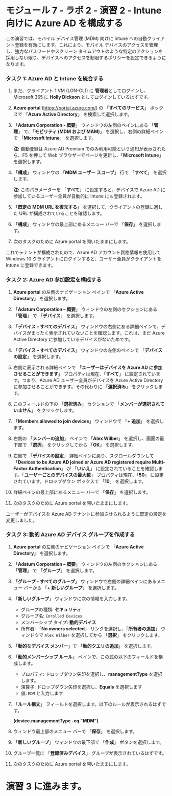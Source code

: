 # モジュール 7 - ラボ 2 - 演習 2 - Intune 向けに Azure AD を構成する 

この演習では、モバイル デバイス管理 (MDM) 向けに Intune への自動クライアント登録を有効にします。これにより、モバイル デバイスのアクセスを管理し、強力なパスワードやスクリーン タイムアウトのような特定のアクションを採用しない限り、デバイスへのアクセスを制限するポリシーを設定できるようになります。

### タスク 1: Azure AD と Intune を統合する

1. まだ、クライアント 1 VM (LON-CL1) に **管理者**としてログインし、Microsoft 365 に **Holly Dickson** としてログインしているはずです。

2. **Azure portal** (https://portal.azure.com/) の 「**すべてのサービス**」 ボックスで 「**Azure Active Directory**」 を検索して選択します。

3. 「**Adatum Corporation - 概要**」 ウィンドウの左側のペインにある 「**管理**」 で、「**モビリティ (MDM および MAM)**」 を選択し、右側の詳細ペインで 「**Microsoft Intune**」 を選択します。

    **注:** 自動登録は Azure AD Premium でのみ利用可能という通知が表示されたら、F5 を押して Web ブラウザーでページを更新し、「**Microsoft Intune**」 を選択します。

4. 「**構成**」 ウィンドウの 「**MDM ユーザー スコープ**」 行で 「**すべて**」 を選択します。

    **注:** このパラメーターを 「**すべて**」 に設定すると、デバイスで Azure AD に参加しているユーザー全員が自動的に Intune にも登録されます。

5. 「**既定の MDM URL を復元する**」 を選択して、クライアントの登録に適した URL が構成されていることを確認します。

6. 「**構成**」 ウィンドウの最上部にあるメニュー バーで 「**保存**」 を選択します。

7. 次のタスクのために Azure portal を開いたままにします。

これでテナントが構成されたので、Azure AD アカウント資格情報を使用して Windows 10 クライアントにログインすると、ユーザー全員がクライアントを Intune に登録できます。


### タスク 2: Azure AD 参加設定を構成する

1. **Azure portal** の左側のナビゲーション ペインで 「**Azure Active Directory**」 を選択します。

2. 「**Adatum Corporation – 概要**」 ウィンドウの左側のセクションにある 「**管理**」 で 「**デバイス**」 を選択します。

3. 「**デバイス – すべてのデバイス**」 ウィンドウの右側にある詳細ペインで、デバイスがまったく表示されていないことを確認します。これは、まだ Azure Active Directory に参加しているデバイスがないためです。

4. 「**デバイス – すべてのデバイス**」 ウィンドウの左側のペインで 「**デバイスの設定**」 を選択します。

5. 右側に表示される詳細ペインで 「**ユーザーはデバイスを Azure AD に参加させることができます**」 プロパティは現在、「**すべて**」 に設定されています。つまり、Azure AD ユーザー全員がデバイスを Azure Active Directory に参加させることができます。その代わりに 「**選択済み**」 をクリックします。

6. このフィールドの下の 「**選択済み**」 セクションで 「**メンバーが選択されていません**」 をクリックします。

7. 「**Members allowed to join devices**」 ウィンドウで 「**+ 追加**」 を選択します。

8. 右側の 「**メンバーの追加**」 ペインで 「**Alex Wilber**」 を選択し、画面の最下部で 「**選択**」 をクリックしてから 「**OK**」 を選択します。

9. 右側で 「**デバイスの設定**」 詳細ペインに戻り、スクロールダウンして 「**Devices to be Azure AD joined or Azure AD registered require Multi-Factor Authentication**」 が 「**いいえ**」 に設定されていることを確認します。「**ユーザーごとのデバイスの最大数**」 プロパティは現在、「**50**」 に設定されています。ドロップダウン ボックスで 「**10**」 を選択します。

10. 詳細ペインの最上部にあるメニュー バーで 「**保存**」 を選択します。

11. 次のタスクのために Azure portal を開いたままにします。

ユーザーがデバイスを Azure AD テナントに参加させられるように既定の設定を変更しました。


### タスク 3: 動的 Azure AD デバイス グループを作成する

1. **Azure portal** の左側のナビゲーション ペインで 「**Azure Active Directory**」 を選択します。

2. 「**Adatum Corporation – 概要**」 ウィンドウの左側のセクションにある 「**管理**」 で 「**グループ**」 を選択します。

3. 「**グループ – すべてのグループ**」 ウィンドウで右側の詳細ペインにあるメニュー バーから 「**+ 新しいグループ**」 を選択します。

4. 「**新しいグループ**」 ウィンドウに次の情報を入力します。

    - グループの種類: **セキュリティ**
    - グループ名: `Enrolled Devices`
    - メンバーシップ タイプ: **動的デバイス**
    - 所有者: 「**No owners selected**」 リンクを選択し、「**所有者の追加**」 ウィンドウで `Alex Wilber` を選択してから 「**選択**」 をクリックします。

5. 「**動的なデバイス メンバー**」で 「**動的クエリの追加**」 を選択します。

6. 「**動的メンバーシップ ルール**」 ペインで、この式の以下のフィールドを構成します。

    - プロパティ: ドロップダウン矢印を選択し、**managementType** を選択します。
    - 演算子: ドロップダウン矢印を選択し、**Equals** を選択します  
    - 値: `MDM` と入力します

3. 「**ルール構文**」 フィールドを選択します。以下のルールが表示されるはずです。

    **(device.managementType -eq  &quot;MDM&quot;)**

7. ウィンドウ最上部のメニュー バーで 「**保存**」 を選択します。

8. 「**新しいグループ**」 ウィンドウの最下部で 「**作成**」 ボタンを選択します。

9. グループ一覧に 「**登録済みデバイス**」 グループが表示されているはずです。

10. 次のタスクのために Azure portal を開いたままにします。


# 演習 3 に進みます。
